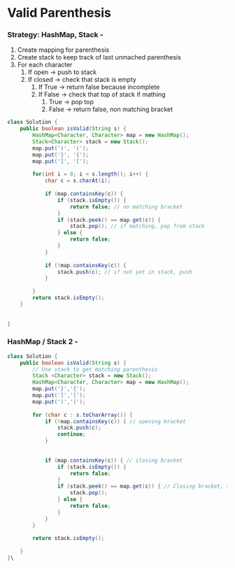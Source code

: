 # Valid Parenthesis

### Strategy: HashMap, Stack -&#x20;

1. Create mapping for parenthesis
2. Create stack to keep track of last unmached parenthesis
3. For each character
   1. If open -> push to stack
   2. If closed -> check that stack is empty
      1. If True -> return false because incomplete
      2. If False ->  check that top of stack if mathing
         1. True -> pop top
         2. False -> return false, non matching bracket

```java
class Solution {
    public boolean isValid(String s) {
        HashMap<Character, Character> map = new HashMap();
        Stack<Character> stack = new Stack(); 
        map.put(')', '(');
        map.put('}', '{');
        map.put(']', '[');
        
        for(int i = 0; i < s.length(); i++) {
            char c = s.charAt(i);
            
            if (map.containsKey(c)) {
                if (stack.isEmpty()) {
                    return false; // no matching bracket
                }
                if (stack.peek() == map.get(c)) {
                    stack.pop(); // if matching, pop from stack
                } else {
                    return false;
                }
            }
            
            if (!map.containsKey(c)) {
                stack.push(c); // if not yet in stack, push
            }  
            
        }
        return stack.isEmpty();                
    }
        
        
}

```

### HashMap / Stack 2 -

```java
class Solution {
    public boolean isValid(String s) {
        // Use stack to get matching parenthesis
        Stack <Character> stack = new Stack();
        HashMap<Character, Character> map = new HashMap(); 
        map.put('}','{');
        map.put(']','[');
        map.put(')','(');
        
        for (char c : s.toCharArray()) {
            if (!map.containsKey(c)) { // opening bracket
                stack.push(c);
                continue;
            }
            
            
            if (map.containsKey(c)) { // closing bracket
                if (stack.isEmpty()) {
                    return false;
                }
                if (stack.peek() == map.get(c)) { // Closing bracket, stack.peek() match
                    stack.pop();
                } else {
                    return false;
                }
            }
        }
        
        return stack.isEmpty();
        
    }
}\
```
